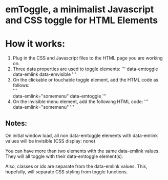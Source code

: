 # emToggle, a minimalist Javascript and CSS toggle for HTML Elements

# How it works:

1. Plug in the CSS and Javascript files to the HTML page you are working on.
2. Three data properties are used to toggle elements:
'''
    data-emtoggle
    data-emlink
    data-emvisible
'''
3. On the clickable or touchable toggle element, add the HTML code as follows:    
'''    
    data-emlink="somemenu" data-emtoggle
'''
4. On the invisible menu element, add the following HTML code:
'''    
    data-emlink="somemenu"
'''
## Notes: 

On initial window load, all non data-emtoggle elements with data-emlink values will be invisible (CSS display: none)

You can have more than two elements with the same data-emlink values. They will all toggle with their data-emtoggle element(s).

Also, classes or ids are separate from the data-emlink values. This, hopefully, will separate CSS styling from toggle functions.
